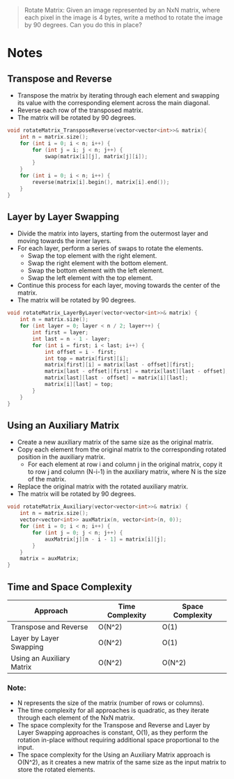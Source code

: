 > Rotate Matrix: Given an image represented by an NxN matrix, where each pixel in the image is 4 bytes, write a method to rotate the image by 90 degrees. Can you do this in place?
# **Notes**
## **Transpose and Reverse**
- Transpose the matrix by iterating through each element and swapping its value with the corresponding element across the main diagonal.
- Reverse each row of the transposed matrix.
- The matrix will be rotated by 90 degrees.
```cpp
void rotateMatrix_TransposeReverse(vector<vector<int>>& matrix){
    int n = matrix.size();
    for (int i = 0; i < n; i++) {
        for (int j = i; j < n; j++) {
            swap(matrix[i][j], matrix[j][i]);
        }
    }
    for (int i = 0; i < n; i++) {
        reverse(matrix[i].begin(), matrix[i].end());
    }
}
```
## **Layer by Layer Swapping**
- Divide the matrix into layers, starting from the outermost layer and moving towards the inner layers.
- For each layer, perform a series of swaps to rotate the elements.
   - Swap the top element with the right element.
   - Swap the right element with the bottom element.
   - Swap the bottom element with the left element.
   - Swap the left element with the top element.
- Continue this process for each layer, moving towards the center of the matrix.
- The matrix will be rotated by 90 degrees.
```cpp
void rotateMatrix_LayerByLayer(vector<vector<int>>& matrix) {
    int n = matrix.size();
    for (int layer = 0; layer < n / 2; layer++) {
        int first = layer;
        int last = n - 1 - layer;
        for (int i = first; i < last; i++) {
            int offset = i - first;
            int top = matrix[first][i];
            matrix[first][i] = matrix[last - offset][first];
            matrix[last - offset][first] = matrix[last][last - offset];
            matrix[last][last - offset] = matrix[i][last];
            matrix[i][last] = top;
        }
    }
}
```
## **Using an Auxiliary Matrix**
- Create a new auxiliary matrix of the same size as the original matrix.
- Copy each element from the original matrix to the corresponding rotated position in the auxiliary matrix.
   - For each element at row i and column j in the original matrix, copy it to row j and column (N-i-1) in the auxiliary matrix, where N is the size of the matrix.
- Replace the original matrix with the rotated auxiliary matrix.
- The matrix will be rotated by 90 degrees.
```cpp
void rotateMatrix_Auxiliary(vector<vector<int>>& matrix) {
    int n = matrix.size();
    vector<vector<int>> auxMatrix(n, vector<int>(n, 0));
    for (int i = 0; i < n; i++) {
        for (int j = 0; j < n; j++) {
            auxMatrix[j][n - i - 1] = matrix[i][j];
        }
    }
    matrix = auxMatrix;
}
```
## **Time and Space Complexity**
| Approach                   | Time Complexity                  | Space Complexity  |
|----------------------------|----------------------------------|-------------------|
| Transpose and Reverse      | O(N^2)                           | O(1)              |
| Layer by Layer Swapping    | O(N^2)                           | O(1)              |
| Using an Auxiliary Matrix  | O(N^2)                           | O(N^2)            |

### Note:
- N represents the size of the matrix (number of rows or columns).
- The time complexity for all approaches is quadratic, as they iterate through each element of the NxN matrix.
- The space complexity for the Transpose and Reverse and Layer by Layer Swapping approaches is constant, O(1), as they perform the rotation in-place without requiring additional space proportional to the input.
- The space complexity for the Using an Auxiliary Matrix approach is O(N^2), as it creates a new matrix of the same size as the input matrix to store the rotated elements.
